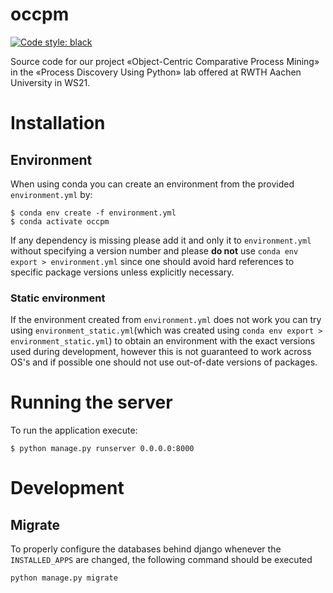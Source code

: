 # occpm
[![Code style: black](https://img.shields.io/badge/code%20style-black-000000.svg)](https://github.com/psf/black)

Source code for our project «Object-Centric Comparative Process Mining» in the «Process Discovery Using Python» lab offered at RWTH Aachen University in WS21.

# Installation

## Environment
When using conda you can create an environment from the provided `environment.yml` by:
```
$ conda env create -f environment.yml
$ conda activate occpm
```
If any dependency is missing please add it and only it to `environment.yml` without specifying a version number and please **do not** use `conda env export > environment.yml` since one should avoid hard references to specific package versions unless explicitly necessary.

### Static environment
If the environment created from `environment.yml` does not work you can try using `environment_static.yml`(which was created using `conda env export > environment_static.yml`) to obtain an environment with the exact versions used during development, however this is not guaranteed to work across OS's and if possible one should not use out-of-date versions of packages.

# Running the server
To run the application execute:
```
$ python manage.py runserver 0.0.0.0:8000 
```

# Development
## Migrate
To properly configure the databases behind django whenever the `INSTALLED_APPS` are changed, the following command should be executed
```
python manage.py migrate
``` 

